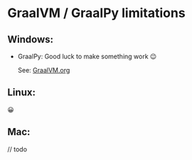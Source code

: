 # GraalVM / GraalPy limitations

## Windows:

- GraalPy: Good luck to make something work 😉 

    See: [GraalVM.org](https://www.graalvm.org/python/docs/#windows)

## Linux:
😀

## Mac:
// todo